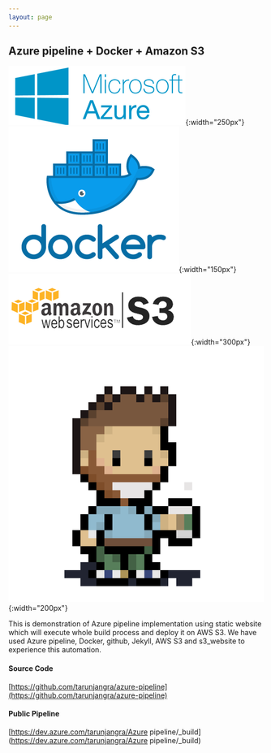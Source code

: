 ```yaml
---
layout: page
---
```


## Azure pipeline + Docker + Amazon S3
![Azure](images/m-z.png){:width="250px"}
![Docker](images/docker.png){:width="150px"}
![Amazon S3](images/s3.png){:width="300px"}
<br />
![Bearded Coffee](images/bearded-coffee.gif){:width="200px"}

This is demonstration of Azure pipeline implementation using static website which will execute whole build process and deploy it on AWS S3. We have used Azure pipeline, Docker, github, Jekyll, AWS S3 and s3_website to experience this automation.

#### Source Code
[https://github.com/tarunjangra/azure-pipeline](https://github.com/tarunjangra/azure-pipeline)

#### Public Pipeline
[https://dev.azure.com/tarunjangra/Azure pipeline/_build](https://dev.azure.com/tarunjangra/Azure pipeline/_build)
